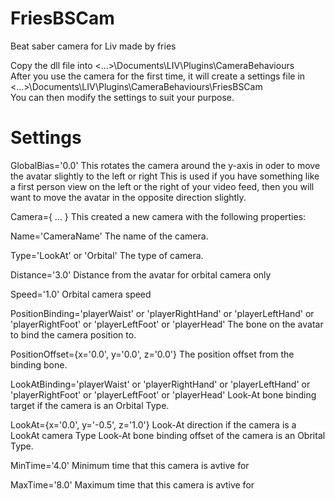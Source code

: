 # FriesBSCam
Beat saber camera for Liv made by fries

Copy the dll file into <...>\Documents\LIV\Plugins\CameraBehaviours\
After you use the camera for the first time, it will create a settings file in <...>\Documents\LIV\Plugins\CameraBehaviours\FriesBSCam\
You can then modify the settings to suit your purpose.

# Settings
GlobalBias='0.0' 
This rotates the camera around the y-axis in oder to move the avatar slightly to the left or right
This is used if you have something like a first person view on the left or the right of your video feed, then you will want to move the avatar in the opposite direction slightly.

Camera={ ... }
This created a new camera with the following properties:

Name='CameraName'
The name of the camera.

Type='LookAt' or 'Orbital'
The type of camera.

Distance='3.0'
Distance from the avatar for orbital camera only

Speed='1.0'
Orbital camera speed

PositionBinding='playerWaist' or 'playerRightHand' or 'playerLeftHand' or 'playerRightFoot' or 'playerLeftFoot' or 'playerHead'
The bone on the avatar to bind the camera position to.

PositionOffset={x='0.0', y='0.0', z='0.0'} 
The position offset from the binding bone.

LookAtBinding='playerWaist' or 'playerRightHand' or 'playerLeftHand' or 'playerRightFoot' or 'playerLeftFoot' or 'playerHead'
Look-At bone binding target if the camera is an Orbital Type.

LookAt={x='0.0', y='-0.5', z='1.0'} 
Look-At direction if the camera is a LookAt camera Type
Look-At bone binding offset of the camera is an Obrital Type.

MinTime='4.0' 
Minimum time that this camera is avtive for

MaxTime='8.0' 
Maximum time that this camera is avtive for
	
	
	
